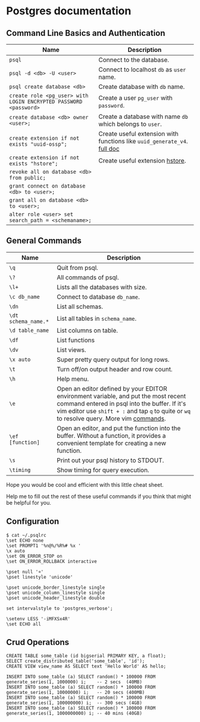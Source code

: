 # Postgres documentation

## Command Line Basics and Authentication
| Name | Description |
|------|-------------|
| `psql` | Connect to the database. |
| `psql -d <db> -U <user>` | Connect to localhost `db` as `user` name. |
| `psql create database <db>` | Create database with `db` name. |
| `create role <pg_user> with LOGIN ENCRYPTED PASSWORD <password>` | Create a user `pg_user` with `password`. |
| `create database <db> owner <user>;` | Create a database with name `db` which belongs to `user`.
| `create extension if not exists "uuid-ossp";` | Create useful extension with functions like `uuid_generate_v4`. [full doc](https://www.postgresql.org/docs/current/static/uuid-ossp.html)
| `create extension if not exists "hstore";` | Create useful extension [hstore](https://www.postgresql.org/docs/current/static/hstore.html).
| `revoke all on database <db> from public;` |
| `grant connect on database <db> to <user>;` |
| `grant all on database <db> to <user>;` |
| `alter role <user> set search_path = <schemaname>;` |

## General Commands
| Name | Description |
|------|-------------|
| `\q` | Quit from psql. |
| `\?` | All commands of psql. |
| `\l+` | Lists all the databases with size. |
| `\c db_name` | Connect to database `db_name`. |
| `\dn` | List all schemas. |
| `\dt schema_name.*` | List all tables in `schema_name`. |
| `\d table_name` | List columns on table. |
| `\df` | List functions |
| `\dv` | List views. |
| `\x auto` | Super pretty query output for long rows. |
| `\t` | Turn off/on output header and row count. |
| `\h` | Help menu. |
| `\e` | Open an editor defined by your EDITOR environment variable, and put the most recent command entered in psql into the buffer. If it's vim editor use `shift + :` and tap `q` to quite or `wq` to resolve query. More vim [commands](https://vim.rtorr.com/). |
| `\ef [function]` | Open an editor, and put the function into the buffer. Without a function, it provides a convenient template for creating a new function. |
| `\s` | Print out your psql history to STDOUT. |
| `\timing` | Show timing for query execution. |


Hope you would be cool and efficient with this little cheat sheet.

Help me to fill out the rest of these useful commands if you think that might be helpful for you.

## Configuration

```
$ cat ~/.psqlrc
\set ECHO none
\set PROMPT1 '%n@%/%R%# %x '
\x auto
\set ON_ERROR_STOP on
\set ON_ERROR_ROLLBACK interactive

\pset null '¤'
\pset linestyle 'unicode'

\pset unicode_border_linestyle single
\pset unicode_column_linestyle single
\pset unicode_header_linestyle double

set intervalstyle to 'postgres_verbose';

\setenv LESS '-iMFXSx4R'
\set ECHO all
```

## Crud Operations

```psql
CREATE TABLE some_table (id bigserial PRIMARY KEY, a float);​
SELECT create_distributed_table('some_table', 'id');​​​
CREATE VIEW view_name AS SELECT text 'Hello World' AS hello;

INSERT INTO some_table (a) SELECT random() * 100000 FROM generate_series(1, 1000000) i;    -- 2 secs  (40MB)​
INSERT INTO some_table (a) SELECT random() * 100000 FROM generate_series(1, 10000000) i;   -- 20 secs (400MB)​
INSERT INTO some_table (a) SELECT random() * 100000 FROM generate_series(1, 100000000) i;  -- 300 secs (4GB)​
INSERT INTO some_table (a) SELECT random() * 100000 FROM generate_series(1, 1000000000) i; -- 40 mins (40GB)​
```